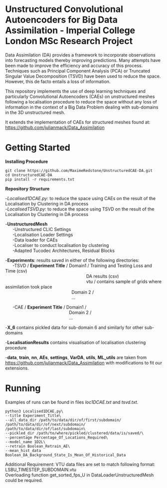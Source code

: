 # Unstructured Convolutional Autoencoders for Big Data Assimilation - Imperial College London MSc Research Project

Data Assimilation (DA) provides a framework to incorporate observations into forecasting models thereby improving predictions. Many attempts have been made to improve the efficiency and accuracy of this process. Techniques such as Principal Component Analysis (PCA) or Truncated Singular Value Decomposition (TSVD) have been used to reduce the space. However, this de facto entails a loss of information. 

This repository implements the use of deep learning techniques and particularly Convolutional Autoencoders (CAEs) on unstructured meshes following a localisation procedure to reduce the space without any loss of information in the context of a Big Data Problem dealing with sub-domains in the 3D unstructured mesh.

It extends the implementation of CAEs for structured meshes found at: https://github.com/julianmack/Data_Assimilation

# Getting Started

**Installing Procedure**
```
git clone https://github.com/MaximeRedstone/UnstructuredCAE-DA.git
cd UnstructuredCAE-DA
pip install -r requirements.txt
```

**Repository Structure**

-*Localised1DCAE.py*: to reduce the space using CAEs on the result of the Localisation by Clustering in DA process\
-*LocalisedTSVD.py*: to reduce the space using TSVD on the result of the Localisation by Clustering in DA process

-**UnstructuredMesh**\
&nbsp;&nbsp;&nbsp;&nbsp;&nbsp;&nbsp;-Unstructured CLIC Settings\
&nbsp;&nbsp;&nbsp;&nbsp;&nbsp;&nbsp;-Localisation Loader Settings\
&nbsp;&nbsp;&nbsp;&nbsp;&nbsp;&nbsp;-Data loader for CAEs\
&nbsp;&nbsp;&nbsp;&nbsp;&nbsp;&nbsp;-Localiser to conduct localisation by clustering\
&nbsp;&nbsp;&nbsp;&nbsp;&nbsp;&nbsp;-Adapted Tucodec Architectures, Residual Blocks
 
 -**Experiments**: results saved in either of the following directories:\
 &nbsp;&nbsp;&nbsp;&nbsp;&nbsp;&nbsp;-TSVD / **Experiment Title** / Domain1 / Training and Testing Loss and Time (csv)\
&nbsp;&nbsp;&nbsp;&nbsp;&nbsp;&nbsp;&nbsp;&nbsp;&nbsp;&nbsp;&nbsp;&nbsp;&nbsp;&nbsp;&nbsp;&nbsp;&nbsp;&nbsp;&nbsp;&nbsp;&nbsp;&nbsp;&nbsp;&nbsp;&nbsp;&nbsp;&nbsp;&nbsp;&nbsp;&nbsp;&nbsp;&nbsp;&nbsp;&nbsp;&nbsp;&nbsp;&nbsp;&nbsp;&nbsp;&nbsp;&nbsp;&nbsp;&nbsp;&nbsp;&nbsp;&nbsp;&nbsp;&nbsp;&nbsp;&nbsp;&nbsp;&nbsp;&nbsp;&nbsp;&nbsp;&nbsp;&nbsp;&nbsp;&nbsp;&nbsp;&nbsp;&nbsp;&nbsp;&nbsp;&nbsp;&nbsp;DA results (csv)\
&nbsp;&nbsp;&nbsp;&nbsp;&nbsp;&nbsp;&nbsp;&nbsp;&nbsp;&nbsp;&nbsp;&nbsp;&nbsp;&nbsp;&nbsp;&nbsp;&nbsp;&nbsp;&nbsp;&nbsp;&nbsp;&nbsp;&nbsp;&nbsp;&nbsp;&nbsp;&nbsp;&nbsp;&nbsp;&nbsp;&nbsp;&nbsp;&nbsp;&nbsp;&nbsp;&nbsp;&nbsp;&nbsp;&nbsp;&nbsp;&nbsp;&nbsp;&nbsp;&nbsp;&nbsp;&nbsp;&nbsp;&nbsp;&nbsp;&nbsp;&nbsp;&nbsp;&nbsp;&nbsp;&nbsp;&nbsp;&nbsp;&nbsp;&nbsp;&nbsp;&nbsp;&nbsp;&nbsp;&nbsp;&nbsp;&nbsp;vtu / contains sample of grids where assimilation took place\
&nbsp;&nbsp;&nbsp;&nbsp;&nbsp;&nbsp;&nbsp;&nbsp;&nbsp;&nbsp;&nbsp;&nbsp;&nbsp;&nbsp;&nbsp;&nbsp;&nbsp;&nbsp;&nbsp;&nbsp;&nbsp;&nbsp;&nbsp;&nbsp;&nbsp;&nbsp;&nbsp;&nbsp;&nbsp;&nbsp;&nbsp;&nbsp;&nbsp;&nbsp;&nbsp;&nbsp;&nbsp;&nbsp;&nbsp;&nbsp;&nbsp;&nbsp;&nbsp;&nbsp;&nbsp;&nbsp;&nbsp;&nbsp;&nbsp;&nbsp;&nbsp;&nbsp;&nbsp;&nbsp;Domain 2 /\
&nbsp;&nbsp;&nbsp;&nbsp;&nbsp;&nbsp;&nbsp;&nbsp;&nbsp;&nbsp;&nbsp;&nbsp;&nbsp;&nbsp;&nbsp;&nbsp;&nbsp;&nbsp;&nbsp;&nbsp;&nbsp;&nbsp;&nbsp;&nbsp;&nbsp;&nbsp;&nbsp;&nbsp;&nbsp;&nbsp;&nbsp;&nbsp;&nbsp;&nbsp;&nbsp;&nbsp;&nbsp;&nbsp;&nbsp;&nbsp;&nbsp;&nbsp;&nbsp;&nbsp;&nbsp;&nbsp;&nbsp;&nbsp;&nbsp;&nbsp;&nbsp;&nbsp;&nbsp;&nbsp;...
							   
&nbsp;&nbsp;&nbsp;&nbsp;&nbsp;&nbsp;-CAE / **Experiment Title** / Domain1 /\
&nbsp;&nbsp;&nbsp;&nbsp;&nbsp;&nbsp;&nbsp;&nbsp;&nbsp;&nbsp;&nbsp;&nbsp;&nbsp;&nbsp;&nbsp;&nbsp;&nbsp;&nbsp;&nbsp;&nbsp;&nbsp;&nbsp;&nbsp;&nbsp;&nbsp;&nbsp;&nbsp;&nbsp;&nbsp;&nbsp;&nbsp;&nbsp;&nbsp;&nbsp;&nbsp;&nbsp;&nbsp;&nbsp;&nbsp;&nbsp;&nbsp;&nbsp;&nbsp;&nbsp;&nbsp;&nbsp;&nbsp;&nbsp;&nbsp;&nbsp;&nbsp;&nbsp;Domain 2 /\
&nbsp;&nbsp;&nbsp;&nbsp;&nbsp;&nbsp;&nbsp;&nbsp;&nbsp;&nbsp;&nbsp;&nbsp;&nbsp;&nbsp;&nbsp;&nbsp;&nbsp;&nbsp;&nbsp;&nbsp;&nbsp;&nbsp;&nbsp;&nbsp;&nbsp;&nbsp;&nbsp;&nbsp;&nbsp;&nbsp;&nbsp;&nbsp;&nbsp;&nbsp;&nbsp;&nbsp;&nbsp;&nbsp;&nbsp;&nbsp;&nbsp;&nbsp;&nbsp;&nbsp;&nbsp;&nbsp;&nbsp;&nbsp;&nbsp;&nbsp;&nbsp;&nbsp;...
							  
-**X_6** contains pickled data for sub-domain 6 and similarly for other sub-domains

-**LocalisationResults** contains visualisation of localisation clustering procedure

-**data**, **train**, **nn**, **AEs**, **settings**, **VarDA**, **utils**, **ML_utils** are taken from https://github.com/julianmack/Data_Assimilation with modifications to fit our extensions.

# Running

Examples of runs can be found in files *loc1DCAE.txt* and *tsvd.txt*.

```
python3 Localised1DCAE.py\
--title Experiment_Title\
--all_data_dir /path/to/data/dir/of/first/subdomain/   /path/to/data/dir/of/next/subdomain/  /path/to/data/dir/of/last/subdomain\
--pickled_dir /path/to/where/pickled/clustered/data/is/saved/\
--percentage Percentage_Of_Locations_Required\
--model_name 1D2L\
--retrain Boolean_Retrain_AE\
--mean_hist_data Boolean_DA_Background_State_Is_Mean_Of_Historical_Data
```

Additional Requirement: VTU data files are set to match following format: LSBU_TIMESTEP_SUBDOMAIN.vtu\
Overloading function get_sorted_fps_U in DataLoaderUnstructuredMesh could be required.
